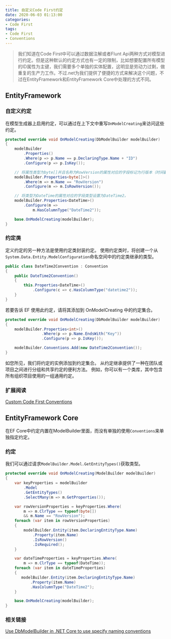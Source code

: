 ```yaml
---
title: 自定义Code First约定
date: 2020-06-03 01:13:00
categories:
- Code First
tags:
- Code First
- Conventions
---
```


> 我们知道在Code First中可以通过数据注解或者Flunt Api两种方式对模型进行约定。但是这种默认的约定方式也有一定的限制，比如想要配置所有模型的ID属性为主键，我们需要多个单独的实体配置，这明显是劳动力过剩，做重复的生产力工作。不过.net为我们提供了便捷的方式来解决这个问题，不过在EntityFramework和EntityFramework Core中处理的方式不同。

## EntityFramework

### 自定义约定

在模型生成器上启用约定，可以通过在上下文中重写`OnModelCreating`来访问这些约定。

``` csharp
protected override void OnModelCreating(DbModelBuilder modelBuilder)
{
    modelBuilder
        .Properties()
        .Where(p => p.Name == p.DeclaringType.Name + "ID")
        .Configure(p => p.IsKey());

    // 将属性类型为byte[]并且名称为RowVersion的属性对应的字段标记为行版本（时间戳）。
    modelBuilder.Properties<byte[]>()
        .Where(m => m.Name == "RowVersion")
        .Configure(m => m.IsRowVersion());

    // 将类型为DateTime的属性对应的字段类型设置为DateTime2。
    modelBuilder.Properties<DateTime>()
        .Configure(m =>
            m.HasColumnType("DateTime2"));

    base.OnModelCreating(modelBuilder);
}
```

### 约定类

定义约定的另一种方法是使用约定类封装约定。 使用约定类时，将创建一个从`System.Data.Entity.ModelConfiguration`命名空间中的约定类继承的类型。

``` csharp
public class DateTime2Convention : Convention
{
    public DateTime2Convention()
    {
        this.Properties<DateTime>()
            .Configure(c => c.HasColumnType("datetime2"));
    }
}
```

若要告诉 EF 使用此约定，请将其添加到 OnModelCreating 中的约定集合。

``` csharp
protected override void OnModelCreating(DbModelBuilder modelBuilder)
{
    modelBuilder.Properties<int>()
                .Where(p => p.Name.EndsWith("Key"))
                .Configure(p => p.IsKey());

    modelBuilder.Conventions.Add(new DateTime2Convention());
}
```

如您所见，我们将约定的实例添加到约定集合。 从约定继承提供了一种在团队或项目之间进行分组和共享约定的便利方法。 例如，你可以有一个类库，其中包含所有组织项目使用的一组通用约定。

### 扩展阅读

[Custom Code First Conventions](https://docs.microsoft.com/en-us/ef/ef6/modeling/code-first/conventions/custom '自定义 Code First 约定')

## EntityFramework Core

在EF Core中约定内置在ModelBuilder里面，而没有单独的使用`Conventions`来单独指定约定。

### 约定

我们可以通过请求`ModelBuilder.Model.GetEntityTypes()`获取类型。

``` csharp
protected override void OnModelCreating(ModelBuilder modelBuilder)
{
    var keyProperties = modelBuilder
        .Model
        .GetEntityTypes()
        .SelectMany(m => m.GetProperties());

    var rowVersionProperties = keyProperties.Where(
        m => m.ClrType == typeof(byte[])
        && m.Name == "RowVersion");
    foreach (var item in rowVersionProperties)
    {
        modelBuilder.Entity(item.DeclaringEntityType.Name)
            .Property(item.Name)
            .IsRowVersion()
            .IsRequired();
    }

    var dateTimeProperties = keyProperties.Where(
        m => m.ClrType == typeof(DateTime));
    foreach (var item in dateTimeProperties)
    {
       modelBuilder.Entity(item.DeclaringEntityType.Name)
           .Property(item.Name)
           .HasColumnType("DateTime2");
    }

    base.OnModelCreating(modelBuilder);
}
```

### 相关链接

[Use DbModelBuilder in .NET Core to use specify naming conventions](https://stackoverflow.com/questions/52127903/use-dbmodelbuilder-in-net-core-to-use-specify-naming-conventions 'Use DbModelBuilder in .NET Core to use specify naming conventions')
